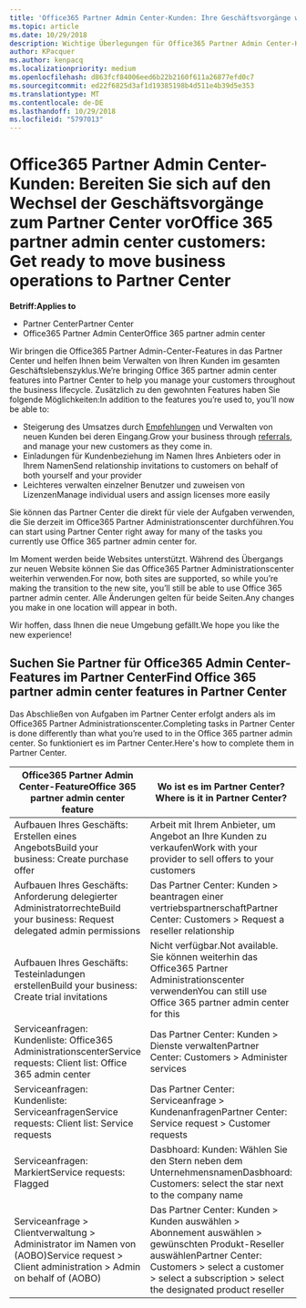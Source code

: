 ```yaml
---
title: 'Office365 Partner Admin Center-Kunden: Ihre Geschäftsvorgänge werden auf das Partner Center| Partner Center übertragen'
ms.topic: article
ms.date: 10/29/2018
description: Wichtige Überlegungen für Office365 Partner Admin Center-Kunden bei der Migration zum Partner Center
author: KPacquer
ms.author: kenpacq
ms.localizationpriority: medium
ms.openlocfilehash: d863fcf84006eed6b22b2160f611a26877efd0c7
ms.sourcegitcommit: ed22f6825d3af1d19385198b4d511e4b39d5e353
ms.translationtype: MT
ms.contentlocale: de-DE
ms.lasthandoff: 10/29/2018
ms.locfileid: "5797013"
---
```

# <a name="office-365-partner-admin-center-customers-get-ready-to-move-business-operations-to-partner-center"></a><span data-ttu-id="0e975-103">Office365 Partner Admin Center-Kunden: Bereiten Sie sich auf den Wechsel der Geschäftsvorgänge zum Partner Center vor</span><span class="sxs-lookup"><span data-stu-id="0e975-103">Office 365 partner admin center customers: Get ready to move business operations to Partner Center</span></span>

**<span data-ttu-id="0e975-104">Betriff:</span><span class="sxs-lookup"><span data-stu-id="0e975-104">Applies to</span></span>** 

- <span data-ttu-id="0e975-105">Partner Center</span><span class="sxs-lookup"><span data-stu-id="0e975-105">Partner Center</span></span>
- <span data-ttu-id="0e975-106">Office365 Partner Admin Center</span><span class="sxs-lookup"><span data-stu-id="0e975-106">Office 365 partner admin center</span></span>

<span data-ttu-id="0e975-107">Wir bringen die Office365 Partner Admin-Center-Features in das Partner Center und helfen Ihnen beim Verwalten von Ihren Kunden im gesamten Geschäftslebenszyklus.</span><span class="sxs-lookup"><span data-stu-id="0e975-107">We’re bringing Office 365 partner admin center features into Partner Center to help you manage your customers throughout the business lifecycle.</span></span> <span data-ttu-id="0e975-108">Zusätzlich zu den gewohnten Features haben Sie folgende Möglichkeiten:</span><span class="sxs-lookup"><span data-stu-id="0e975-108">In addition to the features you’re used to, you’ll now be able to:</span></span> 

*  <span data-ttu-id="0e975-109">Steigerung des Umsatzes durch [Empfehlungen](referrals.md) und Verwalten von neuen Kunden bei deren Eingang.</span><span class="sxs-lookup"><span data-stu-id="0e975-109">Grow your business through [referrals](referrals.md), and manage your new customers as they come in.</span></span>
*  <span data-ttu-id="0e975-110">Einladungen für Kundenbeziehung im Namen Ihres Anbieters oder in Ihrem Namen</span><span class="sxs-lookup"><span data-stu-id="0e975-110">Send relationship invitations to customers on behalf of both yourself and your provider</span></span>
*  <span data-ttu-id="0e975-111">Leichteres verwalten einzelner Benutzer und zuweisen von Lizenzen</span><span class="sxs-lookup"><span data-stu-id="0e975-111">Manage individual users and assign licenses more easily</span></span>

<span data-ttu-id="0e975-112">Sie können das Partner Center die direkt für viele der Aufgaben verwenden, die Sie derzeit im Office365 Partner Administrationscenter durchführen.</span><span class="sxs-lookup"><span data-stu-id="0e975-112">You can start using Partner Center right away for many of the tasks you currently use Office 365 partner admin center for.</span></span> 

<span data-ttu-id="0e975-113">Im Moment werden beide Websites unterstützt. Während des Übergangs zur neuen Website können Sie das Office365 Partner Administrationscenter weiterhin verwenden.</span><span class="sxs-lookup"><span data-stu-id="0e975-113">For now, both sites are supported, so while you’re making the transition to the new site, you’ll still be able to use Office 365 partner admin center.</span></span> <span data-ttu-id="0e975-114">Alle Änderungen gelten für beide Seiten.</span><span class="sxs-lookup"><span data-stu-id="0e975-114">Any changes you make in one location will appear in both.</span></span>

<span data-ttu-id="0e975-115">Wir hoffen, dass Ihnen die neue Umgebung gefällt.</span><span class="sxs-lookup"><span data-stu-id="0e975-115">We hope you like the new experience!</span></span>

## <a name="find-office-365-partner-admin-center-features-in-partner-center"></a><span data-ttu-id="0e975-116">Suchen Sie Partner für Office365 Admin Center-Features im Partner Center</span><span class="sxs-lookup"><span data-stu-id="0e975-116">Find Office 365 partner admin center features in Partner Center</span></span>

<span data-ttu-id="0e975-117">Das Abschließen von Aufgaben im Partner Center erfolgt anders als im Office365 Partner Administrationscenter.</span><span class="sxs-lookup"><span data-stu-id="0e975-117">Completing tasks in Partner Center is done differently than what you’re used to in the Office 365 partner admin center.</span></span> <span data-ttu-id="0e975-118">So funktioniert es im Partner Center.</span><span class="sxs-lookup"><span data-stu-id="0e975-118">Here's how to complete them in Partner Center.</span></span>

| <span data-ttu-id="0e975-119">Office365 Partner Admin Center-Feature</span><span class="sxs-lookup"><span data-stu-id="0e975-119">Office 365 partner admin center feature</span></span>                       | <span data-ttu-id="0e975-120">Wo ist es im Partner Center?</span><span class="sxs-lookup"><span data-stu-id="0e975-120">Where is it in Partner Center?</span></span> | 
|   -----------------------------------------------  | -------------- |
| <span data-ttu-id="0e975-121">Aufbauen Ihres Geschäfts: Erstellen eines Angebots</span><span class="sxs-lookup"><span data-stu-id="0e975-121">Build your business: Create purchase offer</span></span> | <span data-ttu-id="0e975-122">Arbeit mit Ihrem Anbieter, um Angebot an Ihre Kunden zu verkaufen</span><span class="sxs-lookup"><span data-stu-id="0e975-122">Work with your provider to sell offers to your customers</span></span> |
| <span data-ttu-id="0e975-123">Aufbauen Ihres Geschäfts: Anforderung delegierter Administratorrechte</span><span class="sxs-lookup"><span data-stu-id="0e975-123">Build your business: Request delegated admin permissions</span></span> | <span data-ttu-id="0e975-124">Das Partner Center: Kunden > beantragen einer vertriebspartnerschaft</span><span class="sxs-lookup"><span data-stu-id="0e975-124">Partner Center: Customers > Request a reseller relationship</span></span> |
| <span data-ttu-id="0e975-125">Aufbauen Ihres Geschäfts: Testeinladungen erstellen</span><span class="sxs-lookup"><span data-stu-id="0e975-125">Build your business: Create trial invitations</span></span> | <span data-ttu-id="0e975-126">Nicht verfügbar.</span><span class="sxs-lookup"><span data-stu-id="0e975-126">Not available.</span></span> <span data-ttu-id="0e975-127">Sie können weiterhin das Office365 Partner Administrationscenter verwenden</span><span class="sxs-lookup"><span data-stu-id="0e975-127">You can still use Office 365 partner admin center for this</span></span> |
| <span data-ttu-id="0e975-128">Serviceanfragen: Kundenliste: Office365 Administrationscenter</span><span class="sxs-lookup"><span data-stu-id="0e975-128">Service requests: Client list: Office 365 admin center</span></span> | <span data-ttu-id="0e975-129">Das Partner Center: Kunden > Dienste verwalten</span><span class="sxs-lookup"><span data-stu-id="0e975-129">Partner Center: Customers > Administer services</span></span> |
| <span data-ttu-id="0e975-130">Serviceanfragen: Kundenliste: Serviceanfragen</span><span class="sxs-lookup"><span data-stu-id="0e975-130">Service requests: Client list: Service requests</span></span> | <span data-ttu-id="0e975-131">Das Partner Center: Serviceanfrage > Kundenanfragen</span><span class="sxs-lookup"><span data-stu-id="0e975-131">Partner Center: Service request > Customer requests</span></span> |
| <span data-ttu-id="0e975-132">Serviceanfragen: Markiert</span><span class="sxs-lookup"><span data-stu-id="0e975-132">Service requests: Flagged</span></span> | <span data-ttu-id="0e975-133">Dasbhoard: Kunden: Wählen Sie den Stern neben dem Unternehmensnamen</span><span class="sxs-lookup"><span data-stu-id="0e975-133">Dasbhoard: Customers: select the star next to the company name</span></span> |
| <span data-ttu-id="0e975-134">Serviceanfrage > Clientverwaltung > Administrator im Namen von (AOBO)</span><span class="sxs-lookup"><span data-stu-id="0e975-134">Service request > Client administration > Admin on behalf of (AOBO)</span></span> | <span data-ttu-id="0e975-135">Das Partner Center: Kunden > Kunden auswählen > Abonnement auswählen > gewünschten Produkt-Reseller auswählen</span><span class="sxs-lookup"><span data-stu-id="0e975-135">Partner Center: Customers > select a customer > select a subscription > select the designated product reseller</span></span> |

